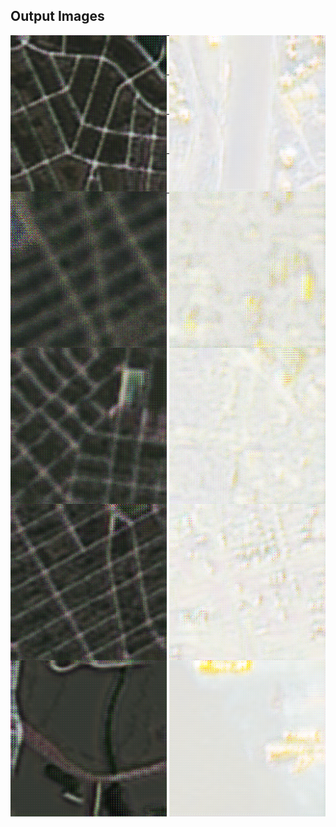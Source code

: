 ## Output Images

<img align="left" alt="CPP" width="250px" src="https://github.com/aparna8902/ML_Research/blob/master/Output/satellite_1000.png">
<img align="right" alt="CPP" width="250px" src="https://github.com/aparna8902/ML_Research/blob/master/Output/map_1000.png">
<hr>
<br><br>


<img align="left" alt="CPP" width="250px" src="https://github.com/aparna8902/ML_Research/blob/master/Output/satellite_200.png">
<img align="right" alt="CPP" width="250px" src="https://github.com/aparna8902/ML_Research/blob/master/Output/map_200.png">
<hr>
<br><br>



<img align="left" alt="CPP" width="250px" src="https://github.com/aparna8902/ML_Research/blob/master/Output/satellite_400.png">
<img align="right" alt="CPP" width="250px" src="https://github.com/aparna8902/ML_Research/blob/master/Output/map_400.png">
<hr>
<br><br>


<img align="left" alt="CPP" width="250px" src="https://github.com/aparna8902/ML_Research/blob/master/Output/satellite_600.png">
<img align="right" alt="CPP" width="250px" src="https://github.com/aparna8902/ML_Research/blob/master/Output/map_600.png">
<hr>
<br><br>



<img align="left" alt="CPP" width="250px" src="https://github.com/aparna8902/ML_Research/blob/master/Output/satellite_800.png">
<img align="right" alt="CPP" width="250px" src="https://github.com/aparna8902/ML_Research/blob/master/Output/map_800.png">
<hr>
<br><br>
